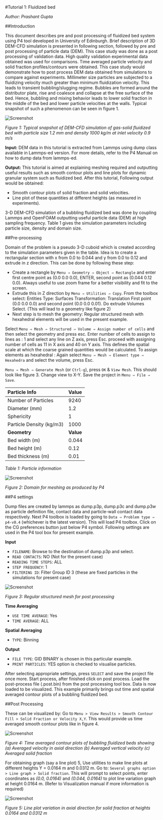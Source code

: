 #Tutorial 1: Fluidized bed

*Author: Prashant Gupta*


##Introduction

This document describes pre and post processing of fluidized bed system using P4 tool developed in University of Edinburgh. Brief description of 3D DEM-CFD simulation is presented in following section, followed by pre and post processing of particle data (DEM). This case study was done as a post processing of validation data. High quality validation experimental data obtained was used for comparisons. Time averaged particle velocity and solid fraction profiles/contours were obtained. This case study would demonstrate how to post process DEM data obtained from simulations to compare against experiments.
Millimeter size particles are subjected to a fluidizing velocity much greater than minimum fluidization velocity. This leads to transient bubbling/slugging regime. Bubbles are formed around the distributor plate, rise and coalesce and collapse at the free surface of the bed. Hence, bubbling and mixing behavior leads to lower solid fraction in the middle of the bed and lower particle velocities at the walls. Typical snapshot of such a phenomenon can be seen in figure 1.

![Screenshot](img/snapshotbed.png)

*Figure 1: Typical snapshot of DEM-CFD simulation of gas-solid fluidized bed with particle size 1.2 mm and density 1000 kg/m at inlet velocity 0.9 m/s*

**Input:**
DEM data in this tutorial is extracted from Lammps using dump class available in Lammps-ed version. For more details, refer to the P4 Manual on how to dump data from lammps-ed.

**Output:**
This tutorial is aimed at explaining meshing required and outputting useful results such as smooth contour plots and line plots for dynamic granular system such as fluidized bed. After this tutorial, Following output would be obtained:
- Smooth contour plots of solid fraction and solid velocities.
- Line plot of these quantities at different heights (as measured in experiments).

3-D DEM-CFD simulation of a bubbling fluidized bed was done by coupling Lammps and OpenFOAM outputting useful particle data (DEM) at high sampling frequency. Table 1 gives the simulation parameters including particle size, density and domain size.



##Pre-processing


Domain of the problem is a pseudo 3-D cuboid which is created according to the simulation parameters given in the table. Idea is to create a rectangular section with x from 0.0 to 0.044 and y from 0.0 to 0.12 and extrude in z direction. This can be done by following these step:

- Create a rectangle by `Menu ⇒ Geometry ⇒ Object ⇒ Rectangle` and enter first centre point as (0.0 0.0 0.0), ENTER, second point as (0.044 0.12 0.0). Always useful to use zoom frame for a better visibility and fit to the screen.
- Extrude this in Z direction by `Menu ⇒ Utilities ⇒ Copy`. From the toolbox select: Entities Type: Surfaces Transformation: Translation First point (0.0 0.0 0.0) and second point (0.0 0.0 0.01). Do extrude Volumes Select. (This will lead to a geometry like figure 2)
- Next step is to mesh the geometry: Regular structured mesh with hexahedral elements will be used in the present example.


Select `Menu ⇒ Mesh ⇒ Structured ⇒ Volume ⇒ Assign number of cells` and then select the geometry and press esc. Enter number of cells to assign to lines as : 1 and select any line on Z axis, press Esc. proceed with assigning number of cells as 11 in X axis and 40 on Y axis. This defines the spatial scale at which the coarse grained quantities would be calculated.
To assign elements as hexahedral : Again select `Menu ⇒ Mesh ⇒ Element type ⇒ Hexahedra` and select the volume, press Esc.

`Menu ⇒ Mesh ⇒ Generate Mesh` (or `Ctrl-g`), press `OK` & `View Mesh`. This should look like figure 3. Change view to X-Y.
Save the project in `Menu ⇒ File ⇒ Save`.



  | Particle Info             |   Value   |
  |:--------------------------|:----------|
  | Number of Particles       |   9240    |
  | Diameter (mm)             |   1.2     |
  | Sphericity                |   1       |
  | Particle Density (kg/m3)  |   1000    |
  | **Geometry**              | **Value** |
  | Bed width (m)             |   0.044   |
  | Bed height (m)            |   0.12    |
  | Bed thickness (m)         |   0.01    |


*Table 1: Particle information*


![Screenshot](img/geo.png)

*Figure 2: Domain for meshing as produced by P4*



##P4 settings

Dump files are created by lammps as dump.p3p, dump.p3c and dump.p3w as particle definition file, contact data and particle-wall contact data respectively.
Next P4 toolbox is loaded by going to `Data ⇒ Problem type ⇒ p4-v0.4` (whichever is the latest version).
This will load P4 toolbox.
Click on the CG preferences button just below P4 symbol.
Following settings are used in the P4 tool box for present example.

**Input**

- `FILENAME`: Browse to the destination of dump.p3p and select.
- `READ CONTACTS`: NO (Not for the present case)
- `READING TIME STEPS`: ALL
- `STEP FREQUENCY`: 1
- `FILTERING ID`: Filter Group ID 3 (these are fixed particles in the simulations for present case)

![Screenshot](img/geo1.png)

*Figure 3: Regular structured mesh for post processing*

**Time Averaging**

- `USE TIME AVERAGE`: Yes
- `TIME AVERAGE`: ALL

**Spatial Averaging**

- `TYPE`: Binning

**Output**

- `FILE TYPE`: GID BINARY is chosen in this particular example.
- `PRINT PARTICLES`: YES option is checked to visualise particles.


After selecting appropriate settings, press `SELECT` and save the project file once more. Start process, after finished click on post process. Load the post-process file (.post.bin) from the post processing tool box. Data is now loaded to be visualized. This example primarily brings out time and spatial averaged contour plots of a bubbling fluidized bed.



##Post Processing

These can be visualized by: Go to `Menu > View Results > Smooth Contour Fill > Solid Fraction or Velocity X,Y`. This would provide us time averaged smooth contour plots like in figure 4.

![Screenshot](img/time-averaged.png)

*Figure 4: Time averaged contour plots of bubbling fluidized beds showing (a) Averaged velocity in axial direction (b) Averaged vertical velocity (c) Averaged solid fraction*

For obtaining graph (say a line plot) 5, Use utilities to make line plots at different heights Y = 0.0164 m and 0.0312 m. Go to: `Several graphs option > Line graph > Solid fraction`. This will prompt to select points, enter coordinates as *(0.0, 0.0164)* and *(0.044, 0.0164)* to plot line variation graph at height 0.0164 m. (Refer to Visualization manual if more information is required)

![Screenshot](img/line-plots.png)

*Figure 5: Line plot variation in axial direction for solid fraction at heights 0.0164 and 0.0312 m*

